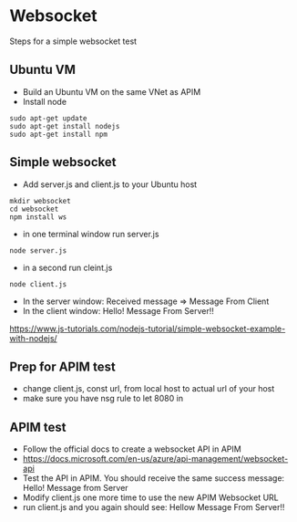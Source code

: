# Websocket
Steps for a simple websocket test 
<!--- insert websocket doc page --> 

## Ubuntu VM
- Build an Ubuntu VM on the same VNet as APIM
- Install node 

```
sudo apt-get update
sudo apt-get install nodejs
sudo apt-get install npm
```

## Simple websocket 
- Add server.js and client.js to your Ubuntu host
```
mkdir websocket
cd websocket
npm install ws
```
- in one terminal window run server.js
```
node server.js
```
- in a second run cleint.js 
```
node client.js
```
- In the server window: Received message => Message From Client
- In the client window: Hello! Message From Server!!

https://www.js-tutorials.com/nodejs-tutorial/simple-websocket-example-with-nodejs/

## Prep for APIM test
- change client.js, const url, from local host to actual url of your host
- make sure you have nsg rule to let 8080 in

## APIM test
- Follow the official docs to create a websocket API in APIM
- https://docs.microsoft.com/en-us/azure/api-management/websocket-api
- Test the API in APIM. You should receive the same success message: Hello! Message from Server 
- Modify client.js one more time to use the new APIM Websocket URL 
- run client.js and you again should see: Hellow Message From Server!!

